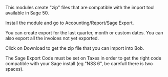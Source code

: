 This modules create "zip" files that are compatible with the import tool
available in Sage 50.

Install the module and go to Accounting/Report/Sage Export.

You can create export for the last quarter, month or custom dates. You can also
export all the invoices not yet exported.

Click on Download to get the zip file that you can import into Bob.

The Sage Export Code must be set on Taxes in order to get the right code
compatible with your Sage install (eg "NSS  6", be carefull there is two spaces).